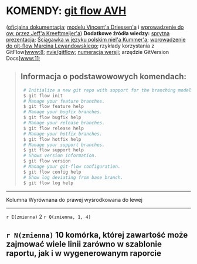 # **KOMENDY: [git flow AVH][www:1]** 
([oficjalna dokumentacja][www:2]; [modelu Vincent'a Driessen'a][www:3] i [wprowadzenie do ow, przez Jeff'a Kreeftmeijer'a][www:4])
**Dodatkowe źródła wiedzy:** [sprytna prezentacja][www:5]; [Ściągawka w języku polskim niel'a Kummer'a][www:6]; [wprowadzenie do git-flow Marcina Lewandowskiego][www:7]; rzykłady korzystania z GitFlow][www:8]; [nvie/gitflow][www:9]; [numeracja wersji][www:10]; arzędzie GitVersion Docs][www:11];
>
> ## Informacja o podstawowowych komendach:
> ```bash
>  # Initialize a new git repo with support for the branching model.
>  $ git flow init
>  # Manage your feature branches.
>  $ git flow feature help
>  # Manage your bugfix branches.
>  $ git flow bugfix help
>  # Manage your release branches.
>  $ git flow release help
>  # Manage your hotfix branches.
>  $ git flow hotfix help
>  # Manage your support branches.
>  $ git flow support help
>  # Shows version information.
>  $ git flow version
>  # Manage your git-flow configuration.
>  $ git flow config help
>  # Show log deviating from base branch.
>  $ git flow log help
> ```


---------------------------------------------------------------
 Kolumna       Wyrównana                              do prawej
 wyśrodkowana  do lewej
-------------- ------------ -----------------------------------
`r E(zmienna)`     2            `r Q(zmienna, 1, 4)`

`r N(zmienna)`        10         komórka, której zawartość
                                 może zajmować wiele linii
                                 zarówno w szablonie raportu,
                                 jak i w wygenerowanym raporcie
---------------------------------------------------------------



[www:1]: https://github.com/petervanderdoes/gitflow-avh  "git-flow (AVH Edition) projekt"
[www:2]: https://github.com/petervanderdoes/gitflow-avh/wiki  "git-flow (AVH Edition) wiki"
[www:3]: http://nvie.com/posts/a-successful-git-branching-model/ "model flow Vincent'a Driessen'a"
[www:4]: https://jeffkreeftmeijer.com/git-flow/ "wprowadzenie do flow, przez Jeff'a Kreeftmeijer'a"
[www:5]: https://www.slideshare.net/GoAtlassian/creative-branching-models-for-multiple-release-streams "Creative Branching Models for Multiple Release Streams"
[www:6]: https://danielkummer.github.io/git-flow-cheatsheet/index.pl_PL.html
[www:7]: http://www.czterytygodnie.pl/jak-zarzadzac-galeziami-git-flow/
[www:8]: https://gitversion.readthedocs.io/en/latest/git-branching-strategies/gitflow-examples/#to-updatecontribute "Przykłady korzystania z GitFlow"
[www:9]: https://github.com/nvie/gitflow
[www:10]: https://ustwo.com/blog/branching-strategies-with-git/ "numeracja wersji"
[www:11]: http://gitversion.readthedocs.io/en/latest/#gitversion-docs "Narzędzie GitVersion Docs"
[www:12]: https://github.com/petervanderdoes/gitflow-avh/wiki/Reference:-git-flow-init
[www:13]: https://github.com/petervanderdoes/gitflow-avh/wiki/Reference:-git-flow-feature "Cecha / feature"
